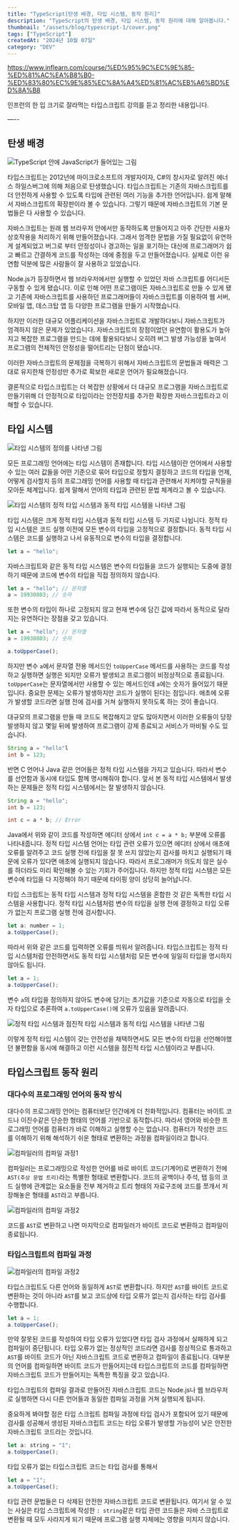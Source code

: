 ```yaml
---
title: "TypeScript[탄생 배경, 타입 시스템, 동작 원리]"
description: "TypeScript의 탄생 배경, 타입 시스템, 동작 원리에 대해 알아봅니다."
thumbnail: "/assets/blog/typescript-1/cover.png"
tags: ["TypeScript"]
createdAt: "2024년 10월 07일"
category: "DEV"
---
```


https://www.inflearn.com/course/%ED%95%9C%EC%9E%85-%ED%81%AC%EA%B8%B0-%ED%83%80%EC%9E%85%EC%8A%A4%ED%81%AC%EB%A6%BD%ED%8A%B8

인프런의 한 입 크기로 잘라먹는 타입스크립트 강의를 듣고 정리한 내용입니다.

—--

## 탄생 배경

![TypeScript 안에 JavaScript가 들어있는 그림](/assets/blog/typescript-1/1.png)

타입스크립트는 2012년에 마이크로소프트의 개발자이자, C#의 창시자로 알려진 에너스 하일스버그에 의해 처음으로 탄생했습니다.
타입스크립트는 기존의 자바스크립트를 더 안전하게 사용할 수 있도록 타입에 관련된 여러 기능을 추가한 언어입니다.
쉽게 말해서 자바스크립트의 확장판이라 볼 수 있습니다.
그렇기 때문에 자바스크립트의 기본 문법들은 다 사용할 수 있습니다.

자바스크립트는 원래 웹 브라우저 안에서만 동작하도록 만들어지고 아주 간단한 사용자 상호작용을 처리하기 위해 만들어졌습니다.
그래서 엄격한 문법을 가질 필요없이 유연하게 설계되었고 버그로 부터 안정성이나 경고하는 일을 포기하는 대신에 프로그래머가 쉽고 빠르고 간결하게 코드를 작성하는 데에 중점을 두고 만들어졌습니다.
실제로 이런 유연함 덕분에 많은 사람들이 잘 사용하고 있었습니다.

Node.js가 등장하면서 웹 브라우저에서만 실행할 수 있었던 자바 스크립트를 어디서든 구동할 수 있게 됐습니다.
이로 인해 어떤 프로그램이든 자바스크립트로 만들 수 있게 됐고 기존에 자바스크립트를 사용하던 프로그래머들이 자바스크립트를 이용하여 웹 서버, 모바일 앱, 데스크탑 앱 등 다양한 프로그램을 만들기 시작했습니다.

하지만 이러한 대규모 어플리케이션을 자바스크립트로 개발하다보니 자바스크립트가 엄격하지 않은 문제가 있었습니다. 자바스크립트의 장점이었던 유연함이 활용도가 높아지고 복잡한 프로그램을 만드는 데에 활용되다보니 오히려 버그 발생 가능성을 높여서 프로그램의 전체적인 안정성을 떨어트리는 단점이 됐습니다.

이러한 자바스크립트의 문제점을 극복하기 위해서 자바스크립트의 문법들과 매력은 그대로 유지한채 안정성만 추가로 확보한 새로운 언어가 필요해졌습니다.

결론적으로 타입스크립트는 더 복잡한 상황에서 더 대규모 프로그램을 자바스크립트로 만들기위해 더 안정적으로 타입이라는 안전장치를 추가한 확장판 자바스크립트라고 이해할 수 있습니다.

## 타입 시스템

![타입 시스템의 정의를 나타낸 그림](/assets/blog/typescript-1/2.png)

모든 프로그래밍 언어에는 타입 시스템이 존재합니다.
타입 시스템이란 언어에서 사용할 수 있는 여러 값들을 어떤 기준으로 묶어 타입으로 정할지 결정하고 코드의 타입을 언제, 어떻게 검사할지 등의 프로그래밍 언어를 사용할 때 타입과 관련해서 지켜야할 규칙들을 모아둔 체계입니다.
쉽게 말해서 언어의 타입과 관련된 문법 체계라고 볼 수 있습니다.

![타입 시스템의 정적 타입 시스템과 동적 타입 시스템을 나타낸 그림](/assets/blog/typescript-1/3.png)

타입 시스템은 크게 정적 타입 시스템과 동적 타입 시스템 두 가지로 나뉩니다.
정적 타입 시스템은 코드 실행 이전에 모든 변수의 타입을 고정적으로 결정합니다.
동적 타입 시스템은 코드를 실행하고 나서 유동적으로 변수의 타입을 결정합니다.

```js
let a = "hello";
```

자바스크립트와 같은 동적 타입 시스템은 변수의 타입들을 코드가 실행되는 도중에 결정하기 때문에 코드에 변수의 타입을 직접 정의하지 않습니다.

```js
let a = "hello"; // 문자열
a = 19930803; // 숫자
```

또한 변수의 타입이 하나로 고정되지 않고 현재 변수에 담긴 값에 따라서 동적으로 달라지는 유연하다는 장점을 갖고 있습니다.

```js
let a = "hello"; // 문자열
a = 19930803; // 숫자

a.toUpperCase();
```

하지만 변수 `a`에서 문자열 전용 메서드인 `toUpperCase` 메서드를 사용하는 코드를 작성하고 실행하면 실행은 되지만 오류가 발생되고 프로그램이 비정상적으로 종료됩니다.
`toUpperCase`는 문자열에서만 사용할 수 있는 메서드인데 `a`에는 숫자가 들어있기 때문입니다.
중요한 문제는 오류가 발생하지만 코드가 실행이 된다는 점입니다.
애초에 오류가 발생할 코드라면 실행 전에 검사를 거쳐 실행하지 못하도록 하는 것이 좋습니다.

대규모의 프로그램을 만들 때 코드도 복잡해지고 양도 많아지면서 이러한 오류들이 당장 발생하지 않고 몇일 뒤에 발생하여 프로그램이 강제 종료되고 서비스가 마비될 수도 있습니다.

```java
String a = "hello"l
int b = 123;
```

반면 C 언어나 Java 같은 언어들은 정적 타입 시스템을 가지고 있습니다.
따라서 변수를 선언함과 동시에 타입도 함께 명시해줘야 합니다.
앞서 본 동적 타입 시스템에서 발생하는 문제들은 정적 타입 시스템에서는 잘 발생하지 않습니다.

```java
String a = "hello";
int b = 123;

int c = a * b; // Error
```

Java에서 위와 같이 코드를 작성하면 에디터 상에서 `int c = a * b;` 부분에 오류를 나타내줍니다.
정적 타입 시스템 언어는 타입 관련 오류가 있으면 에디터 상에서 애초에 오류를 알려주고 코드 실행 전에 타입을 잘 못 쓰지 않았는지 검사를 마치고 실행되기 때문에 오류가 있다면 애초에 실행되지 않습니다.
따라서 프로그래머가 의도치 않은 실수를 하더라도 미리 확인해볼 수 있는 기회가 주어집니다.
하지만 정적 타입 시스템은 모든 변수에 타입을 다 지정해야 하기 때문에 타이핑 양이 상당히 늘어납니다.

타입 스크립트는 동적 타입 시스템과 정적 타입 시스템을 혼합한 것 같은 독특한 타입 시스템을 사용합니다.
정적 타입 시스템처럼 변수의 타입을 실행 전에 결정하고 타입 오류가 없는지 프로그램 실행 전에 검사합니다.

```js
let a: number = 1;
a.toUpperCase();
```

따라서 위와 같은 코드를 입력하면 오류를 띄워서 알려줍니다.
타입스크립트는 정적 타입 시스템처럼 안전하면서도 동적 타입 시스템처럼 모든 변수에 일일히 타입을 명시하지 않아도 됩니다.

```js
let a = 1;
a.toUpperCase();
```

변수 `a`의 타입을 정의하지 않아도 변수에 담기는 초기값을 기준으로 자동으로 타입을 숫자 타입으로 추론하여 `a.toUpperCase()`에 오류가 있음을 알려줍니다.

![정적 타입 시스템과 점진적 타입 시스템과 동적 타입 시스템을 나타낸 그림](/assets/blog/typescript-1/4.png)

이렇게 정적 타입 시스템이 갖는 안전성을 채택하면서도 모든 변수의 타입을 선언해야했던 불편함을 동시에 해결하고 이런 시스템을 점진적 타입 시스템이라고 부릅니다.

## 타입스크립트 동작 원리

### 대다수의 프로그래밍 언어의 동작 방식

대다수의 프로그래밍 언어는 컴퓨터보단 인간에게 더 친화적입니다.
컴퓨터는 바이트 코드나 이진수같은 단순한 형태의 언어를 기반으로 동작합니다.
따라서 영어와 비슷한 프로그래밍 언어를 컴퓨터가 바로 이해하고 실행할 수는 없습니다.
컴퓨터가 작성한 코드를 이해하기 위해 해석하기 쉬운 형태로 변환하는 과정을 컴파일이라고 합니다.

![컴파일러의 컴파일 과정1](/assets/blog/typescript-1/5.png)

컴파일러는 프로그래밍으로 작성한 언어를 바로 바이트 코드(기계어)로 변환하기 전에 `AST(추상 문법 트리)`라는 특별한 형태로 변환합니다.
코드의 공백이나 주석, 탭 등의 코드 실행에 관계없는 요소들을 전부 제거하고 트리 형태의 자료구조에 코드를 쪼개서 저장해놓은 형태를 `AST`라고 부릅니다.

![컴파일러의 컴파일 과정2](/assets/blog/typescript-1/6.png)

코드를 `AST`로 변환하고 나면 마지막으로 컴파일러가 바이트 코드로 변환하고 컴파일이 종료됩니다.

### 타입스크립트의 컴파일 과정

![컴파일러의 컴파일 과정2](/assets/blog/typescript-1/7.png)

타입스크립트도 다른 언어와 동일하게 `AST`로 변환합니다.
하지만 `AST`를 바이트 코드로 변환하는 것이 아니라 `AST`를 보고 코드상에 타입 오류가 없는지 검사하는 타입 검사를 수행합니다.

```js
let a = 1;
a.toUpperCase();
```

만약 잘못된 코드를 작성하여 타입 오류가 있었다면 타입 검사 과정에서 실패하게 되고 컴파일이 중단됩니다.
타입 오류가 없는 정상적인 코드라면 검사를 정상적으로 통과하고 `AST`를 바이트 코드가 아닌 자바스크립트 코드로 변환하고 컴파일이 종료됩니다.
대부분의 언어를 컴파일하면 바이트 코드가 만들어지는데 타입스크립트의 코드를 컴파일하면 자바스크립트 코드가 만들어지는 독특한 특징을 갖고 있습니다.

타입스크립트의 컴파일 결과로 만들어진 자바스크립트 코드는 Node.js나 웹 브라우저로 실행하면 다시 다른 언어들과 동일한 컴파일 과정을 거쳐 실행되게 됩니다.

중요하게 봐야할 점은 타입 스크립트 컴파일 과정에 타입 검사가 포함되어 있기 때문에 검사를 성공해서 생성된 자바스크립트 코드는 타입 오류가 발생할 가능성이 낮은 안전한 자바스크립트 코드라는 것입니다.

```js
let a: string = "1";
a.toUpperCase();
```

타입 오류가 없는 타입스크립트 코드는 타입 검사를 통해서

```js
let a = "1";
a.toUpperCase();
```

타입 관련 문법들은 다 삭제된 안전한 자바스크립트 코드로 변환됩니다.
여기서 알 수 있는 사실은 타입 스크립트에 작성한 `: string`같은 타입 관련 코드들은 자바 스크립트로 변환될 때 모두 사라지게 되기 때문에 프로그램 실행 자체에는 영향을 미치지 않습니다.
